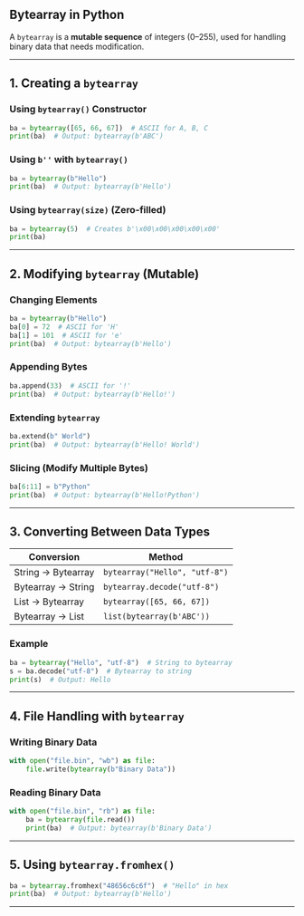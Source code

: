 ## **Bytearray in Python**  

A `bytearray` is a **mutable sequence** of integers (0–255), used for handling binary data that needs modification.

---

## **1. Creating a `bytearray`**  

### **Using `bytearray()` Constructor**
```python
ba = bytearray([65, 66, 67])  # ASCII for A, B, C
print(ba)  # Output: bytearray(b'ABC')
```

### **Using `b''` with `bytearray()`**
```python
ba = bytearray(b"Hello")
print(ba)  # Output: bytearray(b'Hello')
```

### **Using `bytearray(size)` (Zero-filled)**
```python
ba = bytearray(5)  # Creates b'\x00\x00\x00\x00\x00'
print(ba)
```

---

## **2. Modifying `bytearray` (Mutable)**  

### **Changing Elements**
```python
ba = bytearray(b"Hello")
ba[0] = 72  # ASCII for 'H'
ba[1] = 101  # ASCII for 'e'
print(ba)  # Output: bytearray(b'Hello')
```

### **Appending Bytes**
```python
ba.append(33)  # ASCII for '!'
print(ba)  # Output: bytearray(b'Hello!')
```

### **Extending `bytearray`**
```python
ba.extend(b" World")
print(ba)  # Output: bytearray(b'Hello! World')
```

### **Slicing (Modify Multiple Bytes)**
```python
ba[6:11] = b"Python"
print(ba)  # Output: bytearray(b'Hello!Python')
```

---

## **3. Converting Between Data Types**  

| **Conversion** | **Method** |
|--------------|-----------|
| String → Bytearray | `bytearray("Hello", "utf-8")` |
| Bytearray → String | `bytearray.decode("utf-8")` |
| List → Bytearray | `bytearray([65, 66, 67])` |
| Bytearray → List | `list(bytearray(b'ABC'))` |

### **Example**
```python
ba = bytearray("Hello", "utf-8")  # String to bytearray
s = ba.decode("utf-8")  # Bytearray to string
print(s)  # Output: Hello
```

---

## **4. File Handling with `bytearray`**  

### **Writing Binary Data**
```python
with open("file.bin", "wb") as file:
    file.write(bytearray(b"Binary Data"))
```

### **Reading Binary Data**
```python
with open("file.bin", "rb") as file:
    ba = bytearray(file.read())
    print(ba)  # Output: bytearray(b'Binary Data')
```

---

## **5. Using `bytearray.fromhex()`**
```python
ba = bytearray.fromhex("48656c6c6f")  # "Hello" in hex
print(ba)  # Output: bytearray(b'Hello')
```

---
